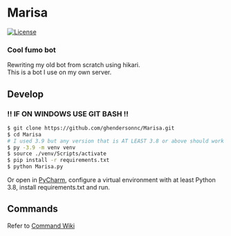 # Marisa
[![License](https://img.shields.io/badge/License-BSD_3--Clause-blue.svg)](https://opensource.org/licenses/BSD-3-Clause)
### Cool fumo bot


Rewriting my old bot from scratch using hikari.  
This is a bot I use on my own server.

## Develop

### !! IF ON WINDOWS USE GIT BASH !! 
```sh
$ git clone https://github.com/ghendersonnc/Marisa.git
$ cd Marisa
# I used 3.9 but any version that is AT LEAST 3.8 or above should work
$ py -3.9 -m venv venv
$ source ./venv/Scripts/activate
$ pip install -r requirements.txt
$ python Marisa.py
```

Or open in [PyCharm](https://www.jetbrains.com/pycharm/), configure a virtual environment with at least Python 3.8, install requirements.txt and run.

## Commands
Refer to [Command Wiki](https://github.com/ghendersonnc/Marisa/wiki/marisa:commands)


